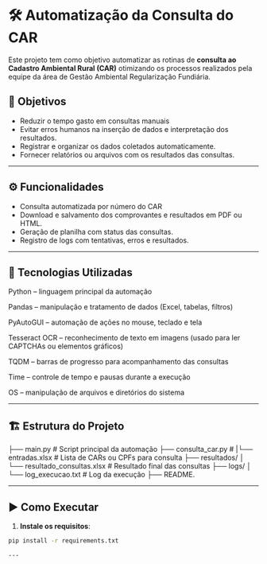 # 🛠️ Automatização da Consulta do CAR

Este projeto tem como objetivo automatizar as rotinas de **consulta ao Cadastro Ambiental Rural (CAR)** otimizando os processos realizados pela equipe da área de Gestão Ambiental Regularização Fundiária.

## 📌 Objetivos

- Reduzir o tempo gasto em consultas manuais
- Evitar erros humanos na inserção de dados e interpretação dos resultados.
- Registrar e organizar os dados coletados automaticamente.
- Fornecer relatórios ou arquivos com os resultados das consultas.

---

## ⚙️ Funcionalidades

- Consulta automatizada por número do CAR
- Download e salvamento dos comprovantes e resultados em PDF ou HTML.
- Geração de planilha com status das consultas.
- Registro de logs com tentativas, erros e resultados.

---

## 🧰 Tecnologias Utilizadas

Python – linguagem principal da automação

Pandas – manipulação e tratamento de dados (Excel, tabelas, filtros)

PyAutoGUI – automação de ações no mouse, teclado e tela

Tesseract OCR – reconhecimento de texto em imagens (usado para ler CAPTCHAs ou elementos gráficos)

TQDM – barras de progresso para acompanhamento das consultas

Time – controle de tempo e pausas durante a execução

OS – manipulação de arquivos e diretórios do sistema

---

## 🏗️ Estrutura do Projeto

├── main.py # Script principal da automação ├── consulta_car.py # |└── entradas.xlsx # Lista de CARs ou CPFs para consulta ├── resultados/ │ └── resultado_consultas.xlsx # Resultado final das consultas ├── logs/ │ └── log_execucao.txt # Log da execução ├── README.

---

## ▶️ Como Executar

1. **Instale os requisitos**:

```bash
pip install -r requirements.txt

---